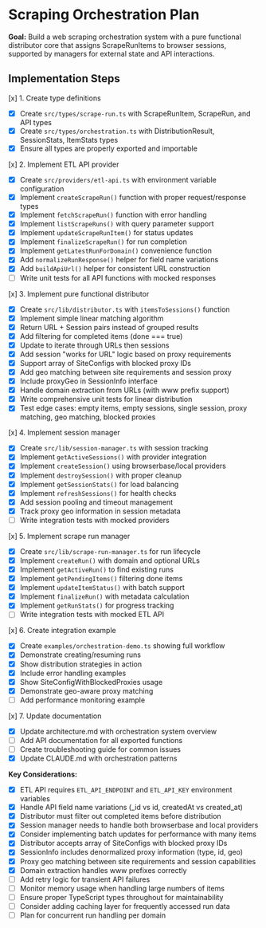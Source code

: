 # Scraping Orchestration Plan

**Goal:** Build a web scraping orchestration system with a pure functional distributor core that assigns ScrapeRunItems to browser sessions, supported by managers for external state and API interactions.

## Implementation Steps

[x] 1. Create type definitions
   - [x] Create `src/types/scrape-run.ts` with ScrapeRunItem, ScrapeRun, and API types
   - [x] Create `src/types/orchestration.ts` with DistributionResult, SessionStats, ItemStats types
   - [x] Ensure all types are properly exported and importable

[x] 2. Implement ETL API provider
   - [x] Create `src/providers/etl-api.ts` with environment variable configuration
   - [x] Implement `createScrapeRun()` function with proper request/response types
   - [x] Implement `fetchScrapeRun()` function with error handling
   - [x] Implement `listScrapeRuns()` with query parameter support
   - [x] Implement `updateScrapeRunItem()` for status updates
   - [x] Implement `finalizeScrapeRun()` for run completion
   - [x] Implement `getLatestRunForDomain()` convenience function
   - [x] Add `normalizeRunResponse()` helper for field name variations
   - [x] Add `buildApiUrl()` helper for consistent URL construction
   - [ ] Write unit tests for all API functions with mocked responses

[x] 3. Implement pure functional distributor
   - [x] Create `src/lib/distributor.ts` with `itemsToSessions()` function
   - [x] Implement simple linear matching algorithm
   - [x] Return URL + Session pairs instead of grouped results
   - [x] Add filtering for completed items (done === true)
   - [x] Update to iterate through URLs then sessions
   - [x] Add session "works for URL" logic based on proxy requirements
   - [x] Support array of SiteConfigs with blocked proxy IDs
   - [x] Add geo matching between site requirements and session proxy
   - [x] Include proxyGeo in SessionInfo interface
   - [x] Handle domain extraction from URLs (with www prefix support)
   - [x] Write comprehensive unit tests for linear distribution
   - [x] Test edge cases: empty items, empty sessions, single session, proxy matching, geo matching, blocked proxies

[x] 4. Implement session manager
   - [x] Create `src/lib/session-manager.ts` with session tracking
   - [x] Implement `getActiveSessions()` with provider integration
   - [x] Implement `createSession()` using browserbase/local providers
   - [x] Implement `destroySession()` with proper cleanup
   - [x] Implement `getSessionStats()` for load balancing
   - [x] Implement `refreshSessions()` for health checks
   - [x] Add session pooling and timeout management
   - [x] Track proxy geo information in session metadata
   - [ ] Write integration tests with mocked providers

[x] 5. Implement scrape run manager
   - [x] Create `src/lib/scrape-run-manager.ts` for run lifecycle
   - [x] Implement `createRun()` with domain and optional URLs
   - [x] Implement `getActiveRun()` to find existing runs
   - [x] Implement `getPendingItems()` filtering done items
   - [x] Implement `updateItemStatus()` with batch support
   - [x] Implement `finalizeRun()` with metadata calculation
   - [x] Implement `getRunStats()` for progress tracking
   - [ ] Write integration tests with mocked ETL API

[x] 6. Create integration example
   - [x] Create `examples/orchestration-demo.ts` showing full workflow
   - [x] Demonstrate creating/resuming runs
   - [x] Show distribution strategies in action
   - [x] Include error handling examples
   - [x] Show SiteConfigWithBlockedProxies usage
   - [x] Demonstrate geo-aware proxy matching
   - [ ] Add performance monitoring example

[x] 7. Update documentation
   - [x] Update architecture.md with orchestration system overview
   - [ ] Add API documentation for all exported functions
   - [ ] Create troubleshooting guide for common issues
   - [x] Update CLAUDE.md with orchestration patterns

**Key Considerations:**

- [x] ETL API requires `ETL_API_ENDPOINT` and `ETL_API_KEY` environment variables
- [x] Handle API field name variations (_id vs id, createdAt vs created_at)
- [x] Distributor must filter out completed items before distribution
- [x] Session manager needs to handle both browserbase and local providers
- [x] Consider implementing batch updates for performance with many items
- [x] Distributor accepts array of SiteConfigs with blocked proxy IDs
- [x] SessionInfo includes denormalized proxy information (type, id, geo)
- [x] Proxy geo matching between site requirements and session capabilities
- [x] Domain extraction handles www prefixes correctly
- [ ] Add retry logic for transient API failures
- [ ] Monitor memory usage when handling large numbers of items
- [ ] Ensure proper TypeScript types throughout for maintainability
- [ ] Consider adding caching layer for frequently accessed run data
- [ ] Plan for concurrent run handling per domain
